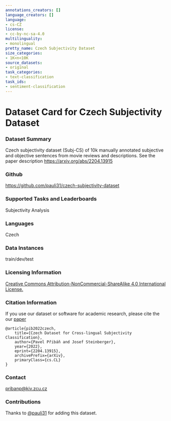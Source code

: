 ```yaml
---
annotations_creators: []
language_creators: []
language:
- cs-CZ
license:
- cc-by-nc-sa-4.0
multilinguality:
- monolingual
pretty_name: Czech Subjectivity Dataset
size_categories:
- 1K<n<10K
source_datasets:
- original
task_categories:
- text-classification
task_ids:
- sentiment-classification
---
```


# Dataset Card for Czech Subjectivity Dataset


### Dataset Summary

Czech subjectivity dataset (Subj-CS) of 10k manually annotated subjective and objective sentences from movie reviews and descriptions. See the paper description https://arxiv.org/abs/2204.13915


### Github
https://github.com/pauli31/czech-subjectivity-dataset

### Supported Tasks and Leaderboards

Subjectivity Analysis

### Languages

Czech

### Data Instances

train/dev/test

### Licensing Information

[Creative Commons Attribution-NonCommercial-ShareAlike 4.0 International License.](https://creativecommons.org/licenses/by-nc-sa/4.0/)

### Citation Information

If you use our dataset or software for academic research, please cite the our [paper](https://arxiv.org/abs/2204.13915)

```
@article{pib2022czech,
    title={Czech Dataset for Cross-lingual Subjectivity Classification},
    author={Pavel Přibáň and Josef Steinberger},
    year={2022},
    eprint={2204.13915},
    archivePrefix={arXiv},
    primaryClass={cs.CL}
}
```
### Contact
pribanp@kiv.zcu.cz

### Contributions

Thanks to [@pauli31](https://github.com/pauli31) for adding this dataset.